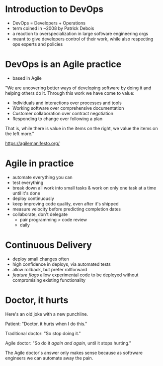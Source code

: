 # Introduction to DevOps

* DevOps = Developers + Operations
* term coined in ~2008 by Patrick Debois
* a reaction to overspecialization in large software engineering orgs
* meant to give developers control of their work, while also respecting ops experts and policies

# DevOps is an Agile practice

* based in Agile 

"We are uncovering better ways of developing
software by doing it and helping others do it.
Through this work we have come to value:

* Individuals and interactions over processes and tools
* Working software over comprehensive documentation
* Customer collaboration over contract negotiation
* Responding to change over following a plan

That is, while there is value in the items on
the right, we value the items on the left more."

https://agilemanifesto.org/

# Agile in practice

* automate everything you can
* test everything
* break down all work into small tasks & work on only one task at a time until it's done
* deploy continuously
* keep improving code quality, even after it's shipped
* measure velocity before predicting completion dates
* collaborate, don't delegate
  * pair programming > code review
  * daily 

# Continuous Delivery

* deploy small changes often
* high confidence in deploys, via automated tests
* allow rollback, but prefer rollforward
* *feature flags* allow experimental code to be deployed without compromising existing functionality

# Doctor, it hurts

Here's an old joke with a new punchline.

Patient: "Doctor, it hurts when I do this."

Traditional doctor: "So stop doing it."

Agile doctor: "So do it *again and again*, until it stops hurting."

The Agile doctor's answer only makes sense because as softrware engineers we can automate away the pain.

